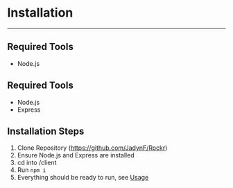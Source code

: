 # Installation
---

## Required Tools
- Node.js

## Required Tools
- Node.js
- Express

## Installation Steps
1. Clone Repository (https://github.com/JadynF/Rockr)
2. Ensure Node.js and Express are installed
3. cd into /client
4. Run `npm i`
5. Everything should be ready to run, see [Usage](usage.md)